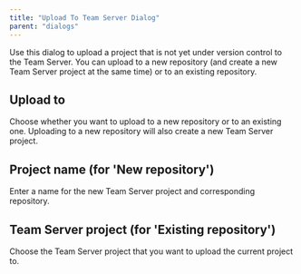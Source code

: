 ```yaml
---
title: "Upload To Team Server Dialog"
parent: "dialogs"
---
```

Use this dialog to upload a project that is not yet under version control to the Team Server. You can upload to a new repository (and create a new Team Server project at the same time) or to an existing repository.

## Upload to

Choose whether you want to upload to a new repository or to an existing one. Uploading to a new repository will also create a new Team Server project.

## Project name (for 'New repository')

Enter a name for the new Team Server project and corresponding repository.

## Team Server project (for 'Existing repository')

Choose the Team Server project that you want to upload the current project to.
